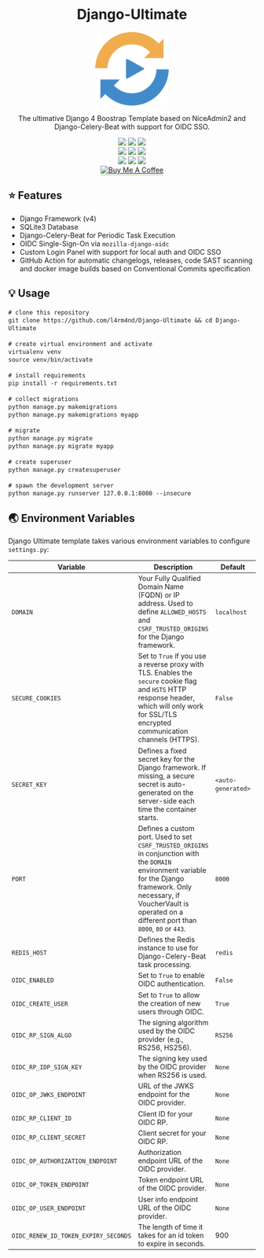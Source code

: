 <div align="center" width="100%">
    <h1>Django-Ultimate</h1>
    <img width="150px" src="myapp/static/assets/img/logo.png">
    <p>The ultimative Django 4 Boostrap Template based on NiceAdmin2 and Django-Celery-Beat with support for OIDC SSO.</p><p>
    <a target="_blank" href="https://github.com/l4rm4nd"><img src="https://img.shields.io/badge/maintainer-LRVT-orange" /></a>
    <a target="_blank" href="https://GitHub.com/l4rm4nd/Django-Ultimate/graphs/contributors/"><img src="https://img.shields.io/github/contributors/l4rm4nd/Django-Ultimate.svg" /></a>
    <a target="_blank" href="https://github.com/PyCQA/bandit"><img src="https://img.shields.io/badge/security-bandit-yellow.svg"/></a><br>
    <a target="_blank" href="https://GitHub.com/l4rm4nd/Django-Ultimate/commits/"><img src="https://img.shields.io/github/last-commit/l4rm4nd/Django-Ultimate.svg" /></a>
    <a target="_blank" href="https://GitHub.com/l4rm4nd/Django-Ultimate/issues/"><img src="https://img.shields.io/github/issues/l4rm4nd/Django-Ultimate.svg" /></a>
    <a target="_blank" href="https://github.com/l4rm4nd/Django-Ultimate/issues?q=is%3Aissue+is%3Aclosed"><img src="https://img.shields.io/github/issues-closed/l4rm4nd/Django-Ultimate.svg" /></a><br>
        <a target="_blank" href="https://github.com/l4rm4nd/Django-Ultimate/stargazers"><img src="https://img.shields.io/github/stars/l4rm4nd/Django-Ultimate.svg?style=social&label=Star" /></a>
    <a target="_blank" href="https://github.com/l4rm4nd/Django-Ultimate/network/members"><img src="https://img.shields.io/github/forks/l4rm4nd/Django-Ultimate.svg?style=social&label=Fork" /></a>
    <a target="_blank" href="https://github.com/l4rm4nd/Django-Ultimate/watchers"><img src="https://img.shields.io/github/watchers/l4rm4nd/Django-Ultimate.svg?style=social&label=Watch" /></a><br>
    <a href="https://www.buymeacoffee.com/LRVT" target="_blank"><img src="https://www.buymeacoffee.com/assets/img/custom_images/orange_img.png" alt="Buy Me A Coffee" style="height: 41px !important;width: 174px !important;box-shadow: 0px 3px 2px 0px rgba(190, 190, 190, 0.5) !important;-webkit-box-shadow: 0px 3px 2px 0px rgba(190, 190, 190, 0.5) !important;" ></a>
</div>

## ⭐ Features

- Django Framework (v4)
- SQLite3 Database
- Django-Celery-Beat for Periodic Task Execution
- OIDC Single-Sign-On via `mozilla-django-oidc`
- Custom Login Panel with support for local auth and OIDC SSO
- GitHub Action for automatic changelogs, releases, code SAST scanning and docker image builds based on Conventional Commits specification

## 💡 Usage

````
# clone this repository
git clone https://github.com/l4rm4nd/Django-Ultimate && cd Django-Ultimate

# create virtual environment and activate
virtualenv venv
source venv/bin/activate

# install requirements
pip install -r requirements.txt

# collect migrations
python manage.py makemigrations
python manage.py makemigrations myapp

# migrate
python manage.py migrate
python manage.py migrate myapp

# create superuser
python manage.py createsuperuser

# spawn the development server
python manage.py runserver 127.0.0.1:8000 --insecure
````

## 🌏 Environment Variables

Django Ultimate template takes various environment variables to configure `settings.py`:

| Variable                         | Description                                                                                                     | Default                    | Optional/Mandatory  |
|----------------------------------|-----------------------------------------------------------------------------------------------------------------|----------------------------|---------------------|
| `DOMAIN`                         | Your Fully Qualified Domain Name (FQDN) or IP address. Used to define `ALLOWED_HOSTS` and `CSRF_TRUSTED_ORIGINS` for the Django framework. | `localhost` | Mandatory           |
| `SECURE_COOKIES`                 | Set to `True` if you use a reverse proxy with TLS. Enables the `secure` cookie flag and `HSTS` HTTP response header, which will only work for SSL/TLS encrypted communication channels (HTTPS). | `False`                    | Optional            |
| `SECRET_KEY`                     | Defines a fixed secret key for the Django framework. If missing, a secure secret is auto-generated on the server-side each time the container starts. | `<auto-generated>`         | Optional            |
| `PORT`                           | Defines a custom port. Used to set `CSRF_TRUSTED_ORIGINS` in conjunction with the `DOMAIN` environment variable for the Django framework. Only necessary, if VoucherVault is operated on a different port than `8000`, `80` or `443`. | `8000`                     | Optional            |
| `REDIS_HOST`                     | Defines the Redis instance to use for Django-Celery-Beat task processing.                                       | `redis`                    | Optional            |
| `OIDC_ENABLED`                   | Set to `True` to enable OIDC authentication.                                                                    | `False`                    | Optional            |
| `OIDC_CREATE_USER`               | Set to `True` to allow the creation of new users through OIDC.                                                  | `True`                     | Optional            |
| `OIDC_RP_SIGN_ALGO`              | The signing algorithm used by the OIDC provider (e.g., RS256, HS256).                                           | `RS256`                    | Optional            |
| `OIDC_RP_IDP_SIGN_KEY`           | The signing key used by the OIDC provider when RS256 is used.                                                   | `None`                     | Optional            |
| `OIDC_OP_JWKS_ENDPOINT`          | URL of the JWKS endpoint for the OIDC provider.                                                                 | `None`                     | Optional            |
| `OIDC_RP_CLIENT_ID`              | Client ID for your OIDC RP.                                                                                     | `None`                     | Optional            |
| `OIDC_RP_CLIENT_SECRET`          | Client secret for your OIDC RP.                                                                                 | `None`                     | Optional            |
| `OIDC_OP_AUTHORIZATION_ENDPOINT` | Authorization endpoint URL of the OIDC provider.                                                                | `None`                     | Optional            |
| `OIDC_OP_TOKEN_ENDPOINT`         | Token endpoint URL of the OIDC provider.                                                                        | `None`                     | Optional            |
| `OIDC_OP_USER_ENDPOINT`          | User info endpoint URL of the OIDC provider.                                                                    | `None`                     | Optional            |
| `OIDC_RENEW_ID_TOKEN_EXPIRY_SECONDS`          | The length of time it takes for an id token to expire in seconds.                                                                    | 900                     | Optional            |